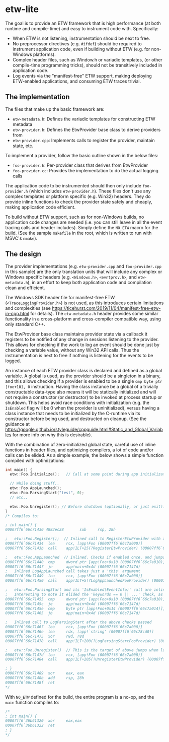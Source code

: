 # etw-lite

The goal is to provide an ETW framework that is high performance (at both
runtime and compile-time) and easy to instrument code with. Specifically:

 - When ETW is not listening, instrumentation should be next to free.
 - No preprocessor directives (e.g. `#ifdef`) should be required to instrument
   application code, even if building without ETW (e.g. for non-Windows platforms).
 - Complex header files, such as Window.h or variadic templates, (or other compile-time 
   programming tricks), should not be transitively included in application code.
 - Log events via the "manifest-free" ETW support, making deploying ETW-enabled
   applications, and consuming ETW traces trivial.

## The implementation

The files that make up the basic framework are:

 - `etw-metadata.h`: Defines the variadic templates for constructing ETW metadata
 - `etw-provider.h`: Defines the EtwProvider base class to derive providers from
 - `etw-provider.cpp`: Implements calls to register the provider, maintain state, etc.

To implement a provider, follow the basic outline shown in the below files:

 - `foo-provider.h`: Per-provider class that derives from EtwProvider
 - `foo-provider.cc`: Provides the implementation to do the actual logging calls

The application code to be instrumented should then only include `foo-provider.h`
(which includes `etw-provider.h`). These files don't use any complex templates or
platform specific (e.g. Win32) headers. They do provide inline functions to check
the provider state safely and cheaply, making application code efficient.

To build without ETW support, such as for non-Windows builds, no application code
changes are needed (i.e. you can still leave in all the event tracing calls and
header includes). Simply define the `NO_ETW` macro for the build. (See the sample
`makefile` in the root, which is written to run with MSVC's `nmake`).

## The design

The provider implementations (e.g. `etw-provider.cpp` and `foo-provider.cpp` in
this sample) are the only translation units that will include any complex or Windows
specific headers (e.g. `<Windows.h>`, `<evntprov.h>`, and `etw-metadata.h`), in an
effort to keep both application code and compilation clean and efficient.

The Windows SDK header file for manifest-free ETW (`<TraceLoggingProvider.h>`) is
not used, as this introduces certain limitations and complexities (see <https://ticehurst.com/2019/11/04/manifest-free-etw-in-cpp.html>
for details). The `etw-metadata.h` header provides some similar functionality in
a cross-platform and cross-compiler compatible way, using only standard C++.

The EtwProvider base class maintains provider state via a callback it registers
to be notified of any change in sessions listening to the provider. This allows
for checking if the work to log an event should be done just by checking a variable
value, without any Win32 API calls. Thus the instrumentation is next to free if
nothing is listening for the events to be logged.

An instance of each ETW provider class is declared and defined as a global variable.
A global is used, as the provider should be a singleton in a binary, and this
allows checking if a provider is enabled to be a single `cmp byte ptr [foo+10], 0`
instruction. Having the class instance be a global of a trivially constructable data-type also
means it will be statically initialized and will not require a constructor (or destructor)
to be invoked at process startup or shutdown. This helps avoid race conditions
with initialization (e.g. the `IsEnabled` flag will be 0 when the provider is
uninitialized), versus having a class instance that needs to be initialized by the
C-runtime via its constructor before being used, and destructed on cleanup.
(See the guidance at <https://google.github.io/styleguide/cppguide.html#Static_and_Global_Variables>
for more info on why this is desirable).

With the combination of zero-initialized global state, careful use of inline
functions in header files, and optimizing compilers, a lot of code and/or calls can be
elided. As a simple example, the below shows a simple function compiled with optimizations:

```cpp
int main() {
  etw::Foo.Initialize();   // Call at some point during app initialization.

  // While doing stuff..
  etw::Foo.AppLaunched();
  etw::Foo.ParsingStart("test", 0);
  // etc..

  etw::Foo.Unregister(); // Before shutdown (optionally, or just exit).
}
/* Compiles to:

; int main() {
00007ff6`66c71430 4883ec28       sub     rsp, 28h

;   etw::Foo.Register();  // Inlined call to RegisterEtwProvider with a 'this' argument
00007ff6`66c71434  lea     rcx, [app!Foo (00007ff6`66c7a000)]
00007ff6`66c7143b  call    app!ILT+25(?RegisterEtwProvider) (00007ff6`66c7101e)

;   etw::Foo.AppLaunched  // Inlined. Checks if enabled once, and jumps over both logging call if not!
00007ff6`66c71440  cmp     dword ptr [app!Foo+0x10 (00007ff6`66c7a010)], 0
00007ff6`66c71447  je      app!main+0x4d (00007ff6`66c7147d)
;   Inlined LogAppLaunched call takes just a 'this' argument
00007ff6`66c71449  lea     rcx, [app!Foo (00007ff6`66c7a000)]
00007ff6`66c71450  call    app!ILT+5(?LogAppLaunchedFooProvider) (00007ff6`66c7100a)

;   etw::Foo.ParsingStart and its 'IsEnabled(EventInfo)' call are inlined. Checks enabled and the logging level.
;   Interesting to note it elided the 'keywords == 0 || ...' check, as it knows that is always true!
00007ff6`66c71455  cmp     dword ptr [app!Foo+0x10 (00007ff6`66c7a010)], 0
00007ff6`66c7145c  je      app!main+0x4d (00007ff6`66c7147d)
00007ff6`66c7145e  cmp     byte ptr [app!Foo+0x14 (00007ff6`66c7a014)], 5
00007ff6`66c71465  jb      app!main+0x4d (00007ff6`66c7147d)

;   Inlined call to LogParsingStart after the above checks passed
00007ff6`66c71467  lea     rcx, [app!Foo (00007ff6`66c7a000)]
00007ff6`66c7146e  lea     rdx, [app!`string' (00007ff6`66c78cd0)]
00007ff6`66c71475  xor     r8d, r8d
00007ff6`66c71478  call    app!ILT+200(?LogParsingStartFooProvider) (00007ff6`66c710cd)

;   etw::Foo.Unregister()  // This is the target of above jumps when logging is disabled.
00007ff6`66c7147d  lea     rcx, [app!Foo (00007ff6`66c7a000)]
00007ff6`66c71484  call    app!ILT+205(?UnregisterEtwProvider) (00007ff6`66c710d2)

; }
00007ff6`66c71489  xor     eax, eax
00007ff6`66c7148b  add     rsp, 28h
00007ff6`66c7148f  ret    
*/
```

With `NO_ETW` defined for the build, the entire program is a no-op, and the `main` function compiles to:

```cpp
/*
; int main() {
00007ff6`36b61320  xor     eax,eax
00007ff6`36b61322  ret
; }
*/
```
